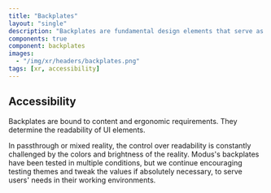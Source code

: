 ```yaml
---
title: "Backplates"
layout: "single"
description: "Backplates are fundamental design elements that serve as a backdrop for other UI elements."
components: true
component: backplates
images:
  - "/img/xr/headers/backplates.png"
tags: [xr, accessibility]
---
```


## Accessibility

Backplates are bound to content and ergonomic requirements. They determine the readability of UI elements.

In passthrough or mixed reality, the control over readability is constantly challenged by the colors and brightness of the reality. Modus's backplates have been tested in multiple conditions, but we continue encouraging testing themes and tweak the values if absolutely necessary, to serve users' needs in their working environments.
